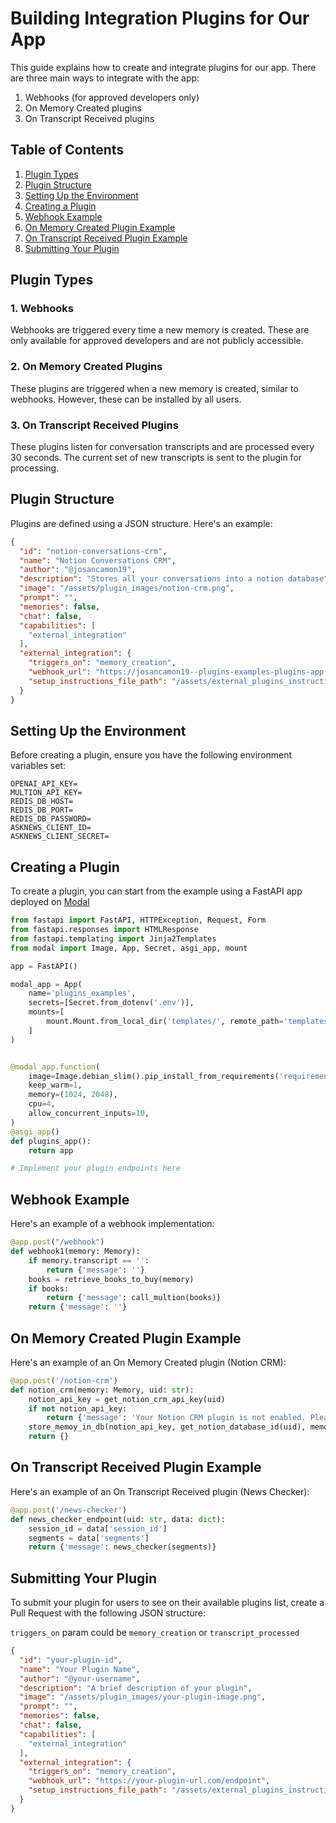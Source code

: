 # Building Integration Plugins for Our App

This guide explains how to create and integrate plugins for our app. There are three main ways to integrate with the
app:

1. Webhooks (for approved developers only)
2. On Memory Created plugins
3. On Transcript Received plugins

## Table of Contents

1. [Plugin Types](#plugin-types)
2. [Plugin Structure](#plugin-structure)
3. [Setting Up the Environment](#setting-up-the-environment)
4. [Creating a Plugin](#creating-a-plugin)
5. [Webhook Example](#webhook-example)
6. [On Memory Created Plugin Example](#on-memory-created-plugin-example)
7. [On Transcript Received Plugin Example](#on-transcript-received-plugin-example)
8. [Submitting Your Plugin](#submitting-your-plugin)

## Plugin Types

### 1. Webhooks

Webhooks are triggered every time a new memory is created. These are only available for approved developers and are not
publicly accessible.

### 2. On Memory Created Plugins

These plugins are triggered when a new memory is created, similar to webhooks. However, these can be installed by all
users.

### 3. On Transcript Received Plugins

These plugins listen for conversation transcripts and are processed every 30 seconds. The current set of new transcripts
is sent to the plugin for processing.

## Plugin Structure

Plugins are defined using a JSON structure. Here's an example:

```json
{
  "id": "notion-conversations-crm",
  "name": "Notion Conversations CRM",
  "author": "@josancamon19",
  "description": "Stores all your conversations into a notion database",
  "image": "/assets/plugin_images/notion-crm.png",
  "prompt": "",
  "memories": false,
  "chat": false,
  "capabilities": [
    "external_integration"
  ],
  "external_integration": {
    "triggers_on": "memory_creation",
    "webhook_url": "https://josancamon19--plugins-examples-plugins-app.modal.run/notion-crm",
    "setup_instructions_file_path": "/assets/external_plugins_instructions/notion-conversations-crm.md"
  }
}
```

## Setting Up the Environment

Before creating a plugin, ensure you have the following environment variables set:

```
OPENAI_API_KEY=
MULTION_API_KEY=
REDIS_DB_HOST=
REDIS_DB_PORT=
REDIS_DB_PASSWORD=
ASKNEWS_CLIENT_ID=
ASKNEWS_CLIENT_SECRET=
```

## Creating a Plugin

To create a plugin, you can start from the example using a FastAPI app deployed on [Modal](https://modal.com/)

```python
from fastapi import FastAPI, HTTPException, Request, Form
from fastapi.responses import HTMLResponse
from fastapi.templating import Jinja2Templates
from modal import Image, App, Secret, asgi_app, mount

app = FastAPI()

modal_app = App(
    name='plugins_examples',
    secrets=[Secret.from_dotenv('.env')],
    mounts=[
        mount.Mount.from_local_dir('templates/', remote_path='templates/'),
    ]
)


@modal_app.function(
    image=Image.debian_slim().pip_install_from_requirements('requirements.txt'),
    keep_warm=1,
    memory=(1024, 2048),
    cpu=4,
    allow_concurrent_inputs=10,
)
@asgi_app()
def plugins_app():
    return app

# Implement your plugin endpoints here
```

## Webhook Example

Here's an example of a webhook implementation:

```python
@app.post("/webhook")
def webhook1(memory: Memory):
    if memory.transcript == '':
        return {'message': ''}
    books = retrieve_books_to_buy(memory)
    if books:
        return {'message': call_multion(books)}
    return {'message': ''}
```

## On Memory Created Plugin Example

Here's an example of an On Memory Created plugin (Notion CRM):

```python
@app.post('/notion-crm')
def notion_crm(memory: Memory, uid: str):
    notion_api_key = get_notion_crm_api_key(uid)
    if not notion_api_key:
        return {'message': 'Your Notion CRM plugin is not enabled. Please enable it in the settings.'}
    store_memoy_in_db(notion_api_key, get_notion_database_id(uid), memory)
    return {}
```

## On Transcript Received Plugin Example

Here's an example of an On Transcript Received plugin (News Checker):

```python
@app.post('/news-checker')
def news_checker_endpoint(uid: str, data: dict):
    session_id = data['session_id']
    segments = data['segments']
    return {'message': news_checker(segments)}
```

## Submitting Your Plugin

To submit your plugin for users to see on their available plugins list, create a Pull Request with the following JSON
structure:

`triggers_on` param could be `memory_creation` or `transcript_processed`

```json
{
  "id": "your-plugin-id",
  "name": "Your Plugin Name",
  "author": "@your-username",
  "description": "A brief description of your plugin",
  "image": "/assets/plugin_images/your-plugin-image.png",
  "prompt": "",
  "memories": false,
  "chat": false,
  "capabilities": [
    "external_integration"
  ],
  "external_integration": {
    "triggers_on": "memory_creation",
    "webhook_url": "https://your-plugin-url.com/endpoint",
    "setup_instructions_file_path": "/assets/external_plugins_instructions/your-plugin-instructions.md"
  }
}
```

